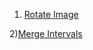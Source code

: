 1) [Rotate Image](https://leetcode.com/problems/rotate-image/)

2)[Merge Intervals](https://leetcode.com/problems/merge-intervals/)
